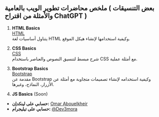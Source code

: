 ## ملخص محاضرات تطوير الويب بالعامية ( بعض التنسيقات والأمثلة من اقتراح ChatGPT )

1. **HTML Basics**  
   [HTML](./HTML_summary.md)  
   يتناول أساسيات لغة HTML وكيفية استخدامها لإنشاء هيكل الموقع.

2. **CSS Basics**  
   [CSS](./CSS_summary.md)  
   شرح مبسط لتنسيق النصوص والعناصر باستخدام CSS مع أمثلة عملية.

3. **Bootstrap Basics**  
   [Bootstrap](./Bootstrap_summary.md)  
   مقدمة عن Bootstrap وكيفية استخدامه لإنشاء تصميمات متجاوبة مع أمثلة عن الأزرار، النماذج، وغيرها.

4. **JS Basics** (Soon)


- **حسابي على لينكدإن:** [Omar Abouelkheir](https://www.linkedin.com/in/omar-abouelkhier-eg/)
- **حسابي على تيليجرام:** [@Dev3mora](https://t.me/dev3mora)
